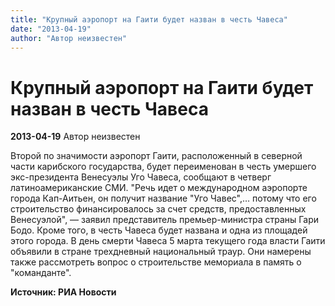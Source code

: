 ```yaml
---
title: "Крупный аэропорт на Гаити будет назван в честь Чавеса"
date: "2013-04-19"
author: "Автор неизвестен"
---
```


# Крупный аэропорт на Гаити будет назван в честь Чавеса

**2013-04-19** Автор неизвестен

Второй по значимости аэропорт Гаити, расположенный в северной части карибского государства, будет переименован в честь умершего экс-президента Венесуэлы Уго Чавеса, сообщают в четверг латиноамериканские СМИ. "Речь идет о международном аэропорте города Кап-Аитьен, он получит название "Уго Чавес",… потому что его строительство финансировалось за счет средств, предоставленных Венесуэлой", — заявил представитель премьер-министра страны Гари Бодо. Кроме того, в честь Чавеса будет названа и одна из площадей этого города. В день смерти Чавеса 5 марта текущего года власти Гаити объявили в стране трехдневный национальный траур. Они намерены также рассмотреть вопрос о строительстве мемориала в память о "команданте".

**Источник: РИА Новости**